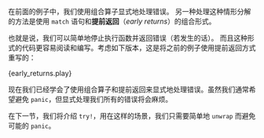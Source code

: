 在前面的例子中，我们使用组合算子显式地处理错误。 另一种处理这种情形分解的方法是使用 `match` 语句和**提前返回**（*early returns*）的组合形式。

也就是说，我们可以简单地停止执行函数并返回错误（若发生的话）。 而且这种形式的代码更容易阅读和编写。考虑如下版本，这是将之前的例子使用提前返回方式重写的：

{early_returns.play}

现在我们已经学会了使用组合算子和提前返回来显式地处理错误。虽然我们通常希望避免 `panic`，但显式处理我们所有的错误将会麻烦。

在下一节，我们将介绍 `try!`，用在这样的场景，我们只需要简单地 `unwrap` 而避免可能的 `panic`。
